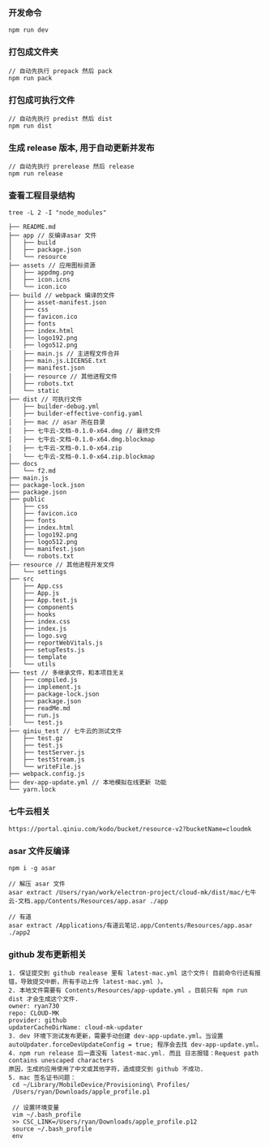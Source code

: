 <!--
 * @Author: ryan zhuyan730@163.com
 * @Date: 2023-04-20 22:42:01
 * @LastEditors: ryan zhuyan730@163.com
 * @LastEditTime: 2023-05-06 18:52:23
 * @FilePath: /cloud-mk/README.md
 * @Description: 这是默认设置,请设置`customMade`, 打开koroFileHeader查看配置 进行设置: https://github.com/OBKoro1/koro1FileHeader/wiki/%E9%85%8D%E7%BD%AE
-->
### 开发命令
```
npm run dev
```

### 打包成文件夹
```
// 自动先执行 prepack 然后 pack 
npm run pack
```

### 打包成可执行文件
```
// 自动先执行 predist 然后 dist 
npm run dist
```

### 生成 release 版本, 用于自动更新并发布
```
// 自动先执行 prerelease 然后 release 
npm run release
```

### 查看工程目录结构
```
tree -L 2 -I "node_modules"
```
```
├── README.md
├── app // 反编译asar 文件
│   ├── build
│   ├── package.json
│   └── resource
├── assets // 应用图标资源
│   ├── appdmg.png
│   ├── icon.icns
│   └── icon.ico
├── build // webpack 编译的文件
│   ├── asset-manifest.json
│   ├── css
│   ├── favicon.ico
│   ├── fonts
│   ├── index.html
│   ├── logo192.png
│   ├── logo512.png
│   ├── main.js // 主进程文件合并
│   ├── main.js.LICENSE.txt
│   ├── manifest.json
│   ├── resource // 其他进程文件
│   ├── robots.txt
│   └── static
├── dist // 可执行文件
│   ├── builder-debug.yml
│   ├── builder-effective-config.yaml
│   ├── mac // asar 所在目录
│   ├── 七牛云-文档-0.1.0-x64.dmg // 最终文件
│   ├── 七牛云-文档-0.1.0-x64.dmg.blockmap
│   ├── 七牛云-文档-0.1.0-x64.zip
│   └── 七牛云-文档-0.1.0-x64.zip.blockmap
├── docs
│   └── f2.md
├── main.js
├── package-lock.json
├── package.json
├── public
│   ├── css
│   ├── favicon.ico
│   ├── fonts
│   ├── index.html
│   ├── logo192.png
│   ├── logo512.png
│   ├── manifest.json
│   └── robots.txt
├── resource // 其他进程开发文件
│   └── settings
├── src
│   ├── App.css
│   ├── App.js
│   ├── App.test.js
│   ├── components
│   ├── hooks
│   ├── index.css
│   ├── index.js
│   ├── logo.svg
│   ├── reportWebVitals.js
│   ├── setupTests.js
│   ├── template
│   └── utils
├── test // 多继承文件，和本项目无关
│   ├── compiled.js
│   ├── implement.js
│   ├── package-lock.json
│   ├── package.json
│   ├── readMe.md
│   ├── run.js
│   └── test.js
├── qiniu_test // 七牛云的测试文件
│   ├── test.gz
│   ├── test.js
│   ├── testServer.js
│   ├── testStream.js
│   └── writeFile.js
├── webpack.config.js
├── dev-app-update.yml // 本地模拟在线更新 功能
└── yarn.lock
```

### 七牛云相关
```
https://portal.qiniu.com/kodo/bucket/resource-v2?bucketName=cloudmk
```
### asar 文件反编译
```
npm i -g asar 

// 解压 asar 文件
asar extract /Users/ryan/work/electron-project/cloud-mk/dist/mac/七牛云-文档.app/Contents/Resources/app.asar ./app

// 有道
asar extract /Applications/有道云笔记.app/Contents/Resources/app.asar ./app2
```

### github 发布更新相关
```
1. 保证提交到 github realease 里有 latest-mac.yml 这个文件( 目前命令行还有报错，导致提交中断，所有手动上传 latest-mac.yml )。
2. 本地文件需要有 Contents/Resources/app-update.yml 。目前只有 npm run dist 才会生成这个文件.
owner: ryan730
repo: CLOUD-MK
provider: github
updaterCacheDirName: cloud-mk-updater
3. dev 环境下测试发布更新，需要手动创建 dev-app-update.yml。当设置 autoUpdater.forceDevUpdateConfig = true; 程序会去找 dev-app-update.yml。
4. npm run release 后一直没有 latest-mac.yml. 而且 日志报错：Request path contains unescaped characters 
原因，生成的应用使用了中文或其他字符，造成提交到 github 不成功. 
5. mac 签名证书问题：
 cd ~/Library/MobileDevice/Provisioning\ Profiles/
 /Users/ryan/Downloads/apple_profile.p1
 
 // 设置环境变量
 vim ~/.bash_profile
 >> CSC_LINK=/Users/ryan/Downloads/apple_profile.p12
 source ~/.bash_profile
 env
```